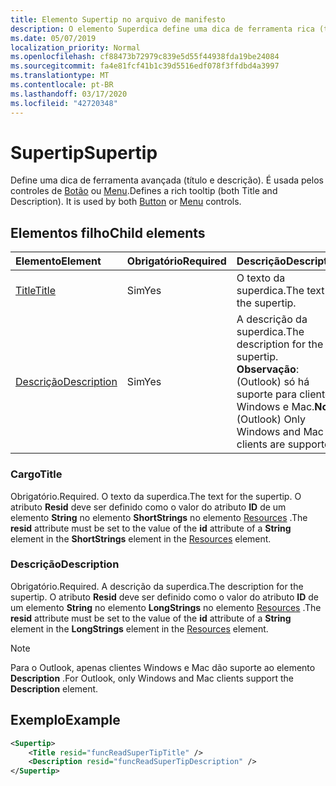 ```yaml
---
title: Elemento Supertip no arquivo de manifesto
description: O elemento Superdica define uma dica de ferramenta rica (título e descrição).
ms.date: 05/07/2019
localization_priority: Normal
ms.openlocfilehash: cf88473b72979c839e5d55f44938fda19be24084
ms.sourcegitcommit: fa4e81fcf41b1c39d5516edf078f3ffdbd4a3997
ms.translationtype: MT
ms.contentlocale: pt-BR
ms.lasthandoff: 03/17/2020
ms.locfileid: "42720348"
---
```

# <a name="supertip"></a><span data-ttu-id="c317c-103">Supertip</span><span class="sxs-lookup"><span data-stu-id="c317c-103">Supertip</span></span>

<span data-ttu-id="c317c-p101">Define uma dica de ferramenta avançada (título e descrição). É usada pelos controles de [Botão](control.md#button-control) ou [Menu](control.md#menu-dropdown-button-controls).</span><span class="sxs-lookup"><span data-stu-id="c317c-p101">Defines a rich tooltip (both Title and Description). It is used by both [Button](control.md#button-control) or [Menu](control.md#menu-dropdown-button-controls)  controls.</span></span>

## <a name="child-elements"></a><span data-ttu-id="c317c-106">Elementos filho</span><span class="sxs-lookup"><span data-stu-id="c317c-106">Child elements</span></span>

|  <span data-ttu-id="c317c-107">Elemento</span><span class="sxs-lookup"><span data-stu-id="c317c-107">Element</span></span> |  <span data-ttu-id="c317c-108">Obrigatório</span><span class="sxs-lookup"><span data-stu-id="c317c-108">Required</span></span>  |  <span data-ttu-id="c317c-109">Descrição</span><span class="sxs-lookup"><span data-stu-id="c317c-109">Description</span></span>  |
|:-----|:-----|:-----|
| [<span data-ttu-id="c317c-110">Title</span><span class="sxs-lookup"><span data-stu-id="c317c-110">Title</span></span>](#title) | <span data-ttu-id="c317c-111">Sim</span><span class="sxs-lookup"><span data-stu-id="c317c-111">Yes</span></span> | <span data-ttu-id="c317c-112">O texto da superdica.</span><span class="sxs-lookup"><span data-stu-id="c317c-112">The text for the supertip.</span></span> |
| [<span data-ttu-id="c317c-113">Descrição</span><span class="sxs-lookup"><span data-stu-id="c317c-113">Description</span></span>](#description) | <span data-ttu-id="c317c-114">Sim</span><span class="sxs-lookup"><span data-stu-id="c317c-114">Yes</span></span> | <span data-ttu-id="c317c-115">A descrição da superdica.</span><span class="sxs-lookup"><span data-stu-id="c317c-115">The description for the supertip.</span></span><br><span data-ttu-id="c317c-116">**Observação**: (Outlook) só há suporte para clientes Windows e Mac.</span><span class="sxs-lookup"><span data-stu-id="c317c-116">**Note**: (Outlook) Only Windows and Mac clients are supported.</span></span> |

### <a name="title"></a><span data-ttu-id="c317c-117">Cargo</span><span class="sxs-lookup"><span data-stu-id="c317c-117">Title</span></span>

<span data-ttu-id="c317c-118">Obrigatório.</span><span class="sxs-lookup"><span data-stu-id="c317c-118">Required.</span></span> <span data-ttu-id="c317c-119">O texto da superdica.</span><span class="sxs-lookup"><span data-stu-id="c317c-119">The text for the supertip.</span></span> <span data-ttu-id="c317c-120">O atributo **Resid** deve ser definido como o valor do atributo **ID** de um elemento **String** no elemento **ShortStrings** no elemento [Resources](resources.md) .</span><span class="sxs-lookup"><span data-stu-id="c317c-120">The **resid** attribute must be set to the value of the **id** attribute of a **String** element in the **ShortStrings** element in the [Resources](resources.md) element.</span></span>

### <a name="description"></a><span data-ttu-id="c317c-121">Descrição</span><span class="sxs-lookup"><span data-stu-id="c317c-121">Description</span></span>

<span data-ttu-id="c317c-122">Obrigatório.</span><span class="sxs-lookup"><span data-stu-id="c317c-122">Required.</span></span> <span data-ttu-id="c317c-123">A descrição da superdica.</span><span class="sxs-lookup"><span data-stu-id="c317c-123">The description for the supertip.</span></span> <span data-ttu-id="c317c-124">O atributo **Resid** deve ser definido como o valor do atributo **ID** de um elemento **String** no elemento **LongStrings** no elemento [Resources](resources.md) .</span><span class="sxs-lookup"><span data-stu-id="c317c-124">The **resid** attribute must be set to the value of the **id** attribute of a **String** element in the **LongStrings** element in the [Resources](resources.md) element.</span></span>

> [!NOTE]
> <span data-ttu-id="c317c-125">Para o Outlook, apenas clientes Windows e Mac dão suporte ao elemento **Description** .</span><span class="sxs-lookup"><span data-stu-id="c317c-125">For Outlook, only Windows and Mac clients support the **Description** element.</span></span>

## <a name="example"></a><span data-ttu-id="c317c-126">Exemplo</span><span class="sxs-lookup"><span data-stu-id="c317c-126">Example</span></span>

```xml
<Supertip>
    <Title resid="funcReadSuperTipTitle" />
    <Description resid="funcReadSuperTipDescription" />
</Supertip>
```
